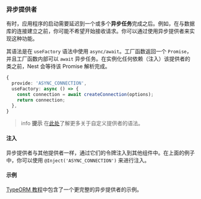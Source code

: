 ### 异步提供者

有时，应用程序的启动需要延迟到一个或多个**异步任务**完成之后。例如，在与数据库的连接建立之前，你可能不希望开始接收请求。你可以通过使用异步提供者来实现这种功能。

其语法是在 `useFactory` 语法中使用 `async/await`。工厂函数返回一个 `Promise`，并且工厂函数内部可以 `await` 异步任务。在实例化任何依赖（注入）该提供者的类之前，Nest 会等待该 Promise 解析完成。

```typescript
{
  provide: 'ASYNC_CONNECTION',
  useFactory: async () => {
    const connection = await createConnection(options);
    return connection;
  },
}
```

> info **提示** 在[此处](/fundamentals/custom-providers)了解更多关于自定义提供者的语法。

#### 注入

异步提供者与其他提供者一样，通过它们的令牌注入到其他组件中。在上面的例子中，你可以使用 `@Inject('ASYNC_CONNECTION')` 来进行注入。

#### 示例

[TypeORM 教程](/recipes/sql-typeorm)中包含了一个更完整的异步提供者的示例。